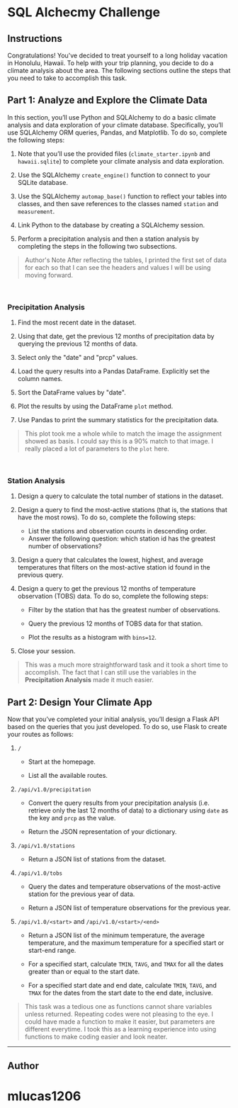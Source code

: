 # SQL Alchecmy Challenge

## Instructions
Congratulations! You've decided to treat yourself to a long holiday vacation in Honolulu, Hawaii. To help with your trip planning, you decide to do a climate analysis about the area. The following sections outline the steps that you need to take to accomplish this task.

## Part 1: Analyze and Explore the Climate Data
In this section, you’ll use Python and SQLAlchemy to do a basic climate analysis and data exploration of your climate database. Specifically, you’ll use SQLAlchemy ORM queries, Pandas, and Matplotlib. To do so, complete the following steps:

1. Note that you’ll use the provided files (`climate_starter.ipynb` and `hawaii.sqlite`) to complete your climate analysis and data exploration.

2. Use the SQLAlchemy `create_engine()` function to connect to your SQLite database.

3. Use the SQLAlchemy `automap_base()` function to reflect your tables into classes, and then save references to the classes named `station` and `measurement`.

4. Link Python to the database by creating a SQLAlchemy session.

5. Perform a precipitation analysis and then a station analysis by completing the steps in the following two subsections.
> Author's Note
> After reflecting the tables, I printed the first set of data for each
> so that I can see the headers and values I will be using moving forward.
<br>

### Precipitation Analysis
1. Find the most recent date in the dataset.

2. Using that date, get the previous 12 months of precipitation data by querying the previous 12 months of data.

3. Select only the "date" and "prcp" values.

4. Load the query results into a Pandas DataFrame. Explicitly set the column names.

5. Sort the DataFrame values by "date".

6. Plot the results by using the DataFrame `plot` method.

7. Use Pandas to print the summary statistics for the precipitation data.

> This plot took me a whole while to match the image the assignment showed as basis. I could say this is a 90% match to that image. I really placed a lot of parameters to the `plot` here.
<br>


### Station Analysis
1. Design a query to calculate the total number of stations in the dataset.

2. Design a query to find the most-active stations (that is, the stations that have the most rows). To do so, complete the following steps:

    - List the stations and observation counts in descending order.
    - Answer the following question: which station id has the greatest number  of observations?

3. Design a query that calculates the lowest, highest, and average temperatures that filters on the most-active station id found in the previous query.

4. Design a query to get the previous 12 months of temperature observation (TOBS) data. To do so, complete the following steps:

    - Filter by the station that has the greatest number of observations.

    - Query the previous 12 months of TOBS data for that station.

    - Plot the results as a histogram with `bins=12`.

5. Close your session.
> This was a much more straightforward task and it took a short time to accomplish. The fact that I can still use the variables in the **Precipitation Analysis** made it much easier.

## Part 2: Design Your Climate App
Now that you’ve completed your initial analysis, you’ll design a Flask API based on the queries that you just developed. To do so, use Flask to create your routes as follows:

1. `/`

    - Start at the homepage.

    - List all the available routes.

2. `/api/v1.0/precipitation`

    - Convert the query results from your precipitation analysis (i.e. retrieve only the last 12 months of data) to a dictionary using `date` as the key and `prcp` as the value.

    - Return the JSON representation of your dictionary.

3. `/api/v1.0/stations`

    - Return a JSON list of stations from the dataset.
4. `/api/v1.0/tobs`

    - Query the dates and temperature observations of the most-active station for the previous year of data.

    - Return a JSON list of temperature observations for the previous year.

5. `/api/v1.0/<start>` and `/api/v1.0/<start>/<end>`

    - Return a JSON list of the minimum temperature, the average temperature, and the maximum temperature for a specified start or start-end range.

    - For a specified start, calculate `TMIN`, `TAVG`, and `TMAX` for all the dates greater than or equal to the start date.

    - For a specified start date and end date, calculate `TMIN`, `TAVG`, and `TMAX` for the dates from the start date to the end date, inclusive.

> This task was a tedious one as functions cannot share variables unless returned. Repeating codes were not pleasing to the eye. I could have made a function to make it easier, but parameters are different everytime. I took this as a learning experience into using functions to make coding easier and look neater.

---
## Author
# mlucas1206